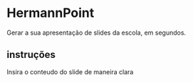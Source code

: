 # HermannPoint
Gerar a sua apresentação de slides da escola, em segundos.

## instruções
Insira o conteudo do slide de maneira clara

